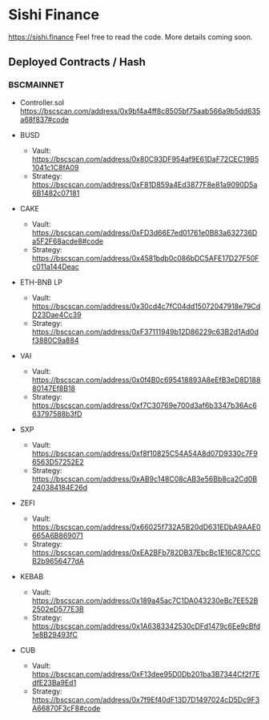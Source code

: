 # Sishi Finance

https://sishi.finance Feel free to read the code. More details coming soon.

## Deployed Contracts / Hash

### BSCMAINNET

- Controller.sol
  https://bscscan.com/address/0x9bf4a4ff8c8505bf75aab566a9b5dd635a68f837#code



- BUSD   
  - Vault: https://bscscan.com/address/0x80C93DF954af9E61DaF72CEC19B51041c1C8fA09
  - Strategy: https://bscscan.com/address/0xF81D859a4Ed3877F8e81a9090D5a6B1482c07181
- CAKE   
  - Vault: https://bscscan.com/address/0xFD3d66E7ed01761e0B83a632736Da5F2F68acde8#code
  - Strategy: https://bscscan.com/address/0x4581bdb0c086bDC5AFE17D27F50Fc011a144Deac
- ETH-BNB LP   
  - Vault:  https://bscscan.com/address/0x30cd4c7fC04dd15072047918e79CdD23Dae4Cc39
  - Strategy: https://bscscan.com/address/0xF37111949b12D86229c63B2d1Ad0df3880C9a884
- VAI   
  - Vault:  https://bscscan.com/address/0x0f4B0c695418893A8eEfB3eD8D18880147Ef8B18
  - Strategy: https://bscscan.com/address/0xf7C30769e700d3af6b3347b36Ac663797588b3fD
- SXP   
  - Vault:  https://bscscan.com/address/0xf8f10825C54A54A8d07D9330c7F96563D57252E2
  - Strategy: https://bscscan.com/address/0xAB9c148C08cAB3e56Bb8ca2Cd0B240384184E26d
- ZEFI   
  - Vault:  https://bscscan.com/address/0x66025f732A5B20dD631EDbA9AAE0665A6B869071
  - Strategy: https://bscscan.com/address/0xEA2BFb782DB37EbcBc1E16C87CCCB2b9656477dA
- KEBAB   
  - Vault:  https://bscscan.com/address/0x189a45ac7C1DA043230eBc7EE52B2502eD577E3B
  - Strategy: https://bscscan.com/address/0x1A6383342530cDFd1479c6Ee9cBfd1e8B29493fC
- CUB   
  - Vault:  https://bscscan.com/address/0xF13dee95D0Db201ba3B7344Cf2f7EdfE23Ba9Ed1
  - Strategy: https://bscscan.com/address/0x7f9Ef40dF13D7D1497024cD5Dc9F3A66870F3cF8#code